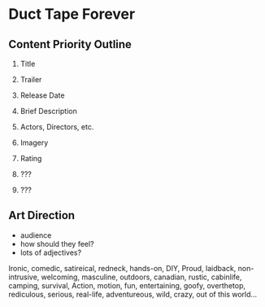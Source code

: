 # Duct Tape Forever

## Content Priority Outline

1. Title 

2. Trailer 

3. Release Date

4. Brief Description 

5. Actors, Directors, etc.

6. Imagery 

7. Rating

8. ???

9. ???


## Art Direction

* audience 
* how should they feel? 
* lots of adjectives? 
 
 Ironic, comedic, satireical, redneck, hands-on, DIY, Proud, laidback, non-intrusive, welcoming, masculine, outdoors, canadian, rustic, cabinlife, camping, survival, Action, motion, fun, entertaining, goofy, overthetop, rediculous, serious, real-life, adventureous, wild, crazy, out of this world...